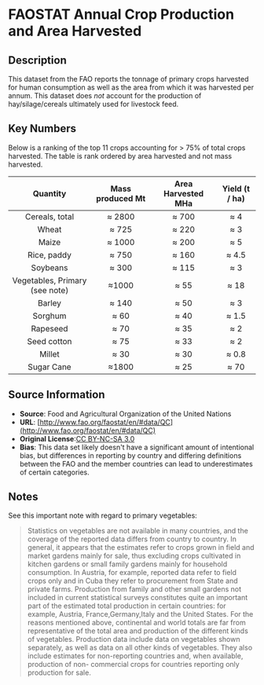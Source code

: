 
# FAOSTAT Annual Crop Production and Area Harvested

## Description 
This dataset from the FAO reports the tonnage of primary crops harvested for
human consumption as well as the area from which it was harvested per annum.
This dataset does *not* account for the production of hay/silage/cereals
ultimately used for livestock feed. 

## Key Numbers
Below is a ranking of the top 11 crops accounting for > 75% of total crops
harvested. The table is rank ordered by area harvested and not mass harvested. 

| Quantity | Mass produced Mt| Area Harvested MHa| Yield (t / ha) |
|:--:|:--:|:--:|:--:|
| Cereals, total | ≈ 2800 | ≈ 700 | ≈ 4 |
| Wheat | ≈ 725 | ≈ 220 | ≈ 3 |
| Maize | ≈ 1000 | ≈ 200 | ≈ 5 |
| Rice, paddy | ≈ 750 | ≈ 160 | ≈ 4.5 | 
| Soybeans | ≈ 300 | ≈ 115 | ≈ 3 |
| Vegetables, Primary (see note) | ≈1000 | ≈ 55 | ≈ 18 |
| Barley | ≈ 140 | ≈ 50 | ≈ 3 |
| Sorghum | ≈ 60 | ≈ 40 | ≈ 1.5 |
| Rapeseed | ≈ 70 | ≈ 35 | ≈ 2 |
| Seed cotton | ≈ 75 | ≈ 33 | ≈ 2 |
| Millet | ≈ 30 | ≈ 30 | ≈ 0.8 |
| Sugar Cane | ≈1800 | ≈ 25|  ≈ 70 |


## Source Information
* **Source**: Food and Agricultural Organization of the United Nations
* **URL**: [http://www.fao.org/faostat/en/#data/QC](http://www.fao.org/faostat/en/#data/QC)
* **Original License**:[CC BY-NC-SA   3.0](https://creativecommons.org/licenses/by-nc-sa/3.0/) 
* **Bias**: This data set likely doesn't have a significant amount of
  intentional bias, but differences in reporting by country and differing
  definitions between the FAO and the member countries can lead to
  underestimates of certain categories. 



## Notes

See this important note with regard to primary vegetables:


> Statistics on vegetables are not available in many countries, and the
  coverage of the reported data differs from country to country. In general, it
  appears that the estimates refer to crops grown in field and market gardens
  mainly for sale, thus excluding crops cultivated in kitchen gardens or small
  family gardens mainly for household consumption. In Austria, for example,
  reported data refer to field crops only and in Cuba they refer to procurement
  from State and private farms. Production from family and other small gardens
  not included in current statistical surveys constitutes quite an important
  part of the estimated total production in certain countries: for example,
  Austria, France,Germany,Italy and the United States. For the reasons
  mentioned above, continental and world totals are far from representative of
  the total area and production of the different kinds of vegetables.
  Production data include data on vegetables shown separately, as well as data
  on all other kinds of vegetables. They also include estimates for
  non-reporting countries and, when available, production of non- commercial
  crops for countries reporting only production for sale.